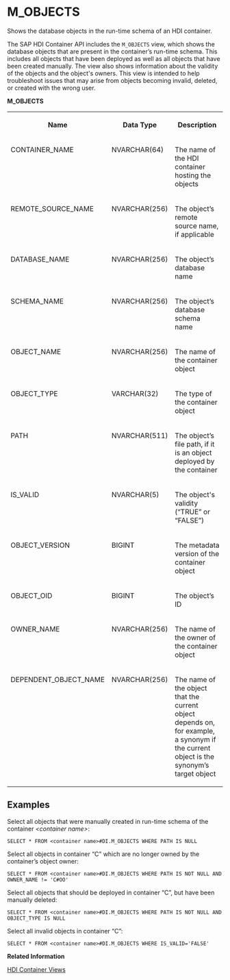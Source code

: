 <!-- loiod73be7e8ed40499c9ae0a8baf711c5d8 -->

# M\_OBJECTS

Shows the database objects in the run-time schema of an HDI container.



The SAP HDI Container API includes the `M_OBJECTS` view, which shows the database objects that are present in the container’s run-time schema. This includes all objects that have been deployed as well as all objects that have been created manually. The view also shows information about the validity of the objects and the object's owners. This view is intended to help troubleshoot issues that may arise from objects becoming invalid, deleted, or created with the wrong user.



**M\_OBJECTS**


<table>
<tr>
<th valign="top">

Name

</th>
<th valign="top">

Data Type

</th>
<th valign="top">

Description

</th>
</tr>
<tr>
<td valign="top">

CONTAINER\_NAME

</td>
<td valign="top">

NVARCHAR\(64\)

</td>
<td valign="top">

The name of the HDI container hosting the objects

</td>
</tr>
<tr>
<td valign="top">

REMOTE\_SOURCE\_NAME

</td>
<td valign="top">

NVARCHAR\(256\)

</td>
<td valign="top">

The object’s remote source name, if applicable

</td>
</tr>
<tr>
<td valign="top">

DATABASE\_NAME

</td>
<td valign="top">

NVARCHAR\(256\)

</td>
<td valign="top">

The object’s database name

</td>
</tr>
<tr>
<td valign="top">

SCHEMA\_NAME

</td>
<td valign="top">

NVARCHAR\(256\)

</td>
<td valign="top">

The object’s database schema name

</td>
</tr>
<tr>
<td valign="top">

OBJECT\_NAME

</td>
<td valign="top">

NVARCHAR\(256\)

</td>
<td valign="top">

The name of the container object

</td>
</tr>
<tr>
<td valign="top">

OBJECT\_TYPE

</td>
<td valign="top">

VARCHAR\(32\)

</td>
<td valign="top">

The type of the container object

</td>
</tr>
<tr>
<td valign="top">

PATH

</td>
<td valign="top">

NVARCHAR\(511\)

</td>
<td valign="top">

The object’s file path, if it is an object deployed by the container

</td>
</tr>
<tr>
<td valign="top">

IS\_VALID

</td>
<td valign="top">

NVARCHAR\(5\)

</td>
<td valign="top">

The object's validity \(“TRUE” or “FALSE”\)

</td>
</tr>
<tr>
<td valign="top">

OBJECT\_VERSION

</td>
<td valign="top">

BIGINT

</td>
<td valign="top">

The metadata version of the container object

</td>
</tr>
<tr>
<td valign="top">

OBJECT\_OID

</td>
<td valign="top">

BIGINT

</td>
<td valign="top">

The object’s ID

</td>
</tr>
<tr>
<td valign="top">

OWNER\_NAME

</td>
<td valign="top">

NVARCHAR\(256\)

</td>
<td valign="top">

The name of the owner of the container object

</td>
</tr>
<tr>
<td valign="top">

DEPENDENT\_OBJECT\_NAME

</td>
<td valign="top">

NVARCHAR\(256\)

</td>
<td valign="top">

The name of the object that the current object depends on, for example, a synonym if the current object is the synonym’s target object

</td>
</tr>
</table>



<a name="loiod73be7e8ed40499c9ae0a8baf711c5d8__section_yrt_qqc_kgb"/>

## Examples

Select all objects that were manually created in run-time schema of the container *<container name\>*:

```
SELECT * FROM <container name>#DI.M_OBJECTS WHERE PATH IS NULL
```

Select all objects in container “C” which are no longer owned by the container’s object owner:

```
SELECT * FROM <container name>#DI.M_OBJECTS WHERE PATH IS NOT NULL AND OWNER_NAME != 'C#OO' 
```

Select all objects that should be deployed in container “C”, but have been manually deleted:

```
SELECT * FROM <container name>#DI.M_OBJECTS WHERE PATH IS NOT NULL AND OBJECT_TYPE IS NULL
```

Select all invalid objects in container “C”:

```
SELECT * FROM <container name>#DI.M_OBJECTS WHERE IS_VALID='FALSE' 
```

**Related Information**  


[HDI Container Views](hdi-container-views-2b3814d.md "Display information about calls made with the HDI container API.")

